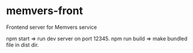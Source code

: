 # memvers-front
Frontend server for Memvers service

npm start => run dev server on port 12345.
npm run build => make bundled file in dist dir.
